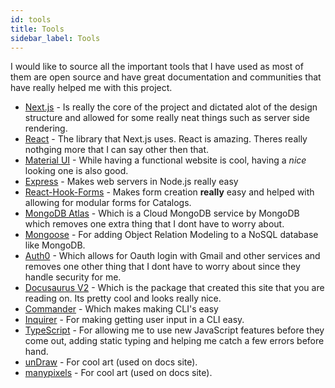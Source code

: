 ```yaml
---
id: tools
title: Tools
sidebar_label: Tools
---
```


I would like to source all the important tools that I have used as most of them
are open source and have great documentation and communities that have really
helped me with this project.


- [Next.js](https://nextjs.org/) - Is really the core of the project and dictated alot of the design structure and allowed for some really neat things such as server side rendering.
- [React](https://reactjs.org/) - The library that Next.js uses. React is amazing. Theres really nothging more that I can say other then that.
- [Material UI](https://material-ui.com/) - While having a functional website is cool, having a *nice* looking one is also good.
- [Express](https://expressjs.com/) - Makes web servers in Node.js really easy 
- [React-Hook-Forms](https://react-hook-form.com/) - Makes form creation **really** easy and helped with allowing for modular forms for Catalogs.
- [MongoDB Atlas](https://www.mongodb.com/cloud/atlas) - Which is a Cloud MongoDB service by MongoDB which removes one extra thing that I dont have to worry about.
- [Mongoose](https://mongoosejs.com/) - For adding Object Relation Modeling to a NoSQL database like MongoDB.
- [Auth0](https://auth0.com/) - Which allows for Oauth login with Gmail and other services and removes one other thing that I dont have to worry about since they handle security for me.
- [Docusaurus V2](https://v2.docusaurus.io/) - Which is the package that created this site that you are reading on. Its pretty cool and looks really nice.
- [Commander](https://github.com/tj/commander.js#readme) - Which makes making CLI's easy
- [Inquirer](https://www.npmjs.com/package/inquirer) - For making getting user input in a CLI easy.
- [TypeScript](https://www.typescriptlang.org/) - For allowing me to use new JavaScript features before they come out, adding static typing  and helping me catch a few errors before hand.
- [unDraw](https://undraw.co/illustrations) - For cool art (used on docs site).
- [manypixels](https://www.manypixels.co/gallery/) - For cool art (used on docs site).